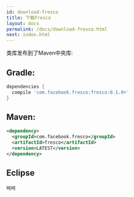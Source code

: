 ```yaml
---
id: download-fresco
title: 下载Fresco
layout: docs
permalink: /docs/download-fresco.html
next: index.html
---
```


类库发布到了Maven中央库:

## Gradle:

```groovy
dependencies {
  compile 'com.facebook.fresco:fresco:0.1.0+'
}
```

## Maven:

```xml
<dependency>
  <groupId>com.facebook.fresco</groupId>
  <artifactId>fresco</artifactId>
  <version>LATEST</version>
</dependency>
```

## Eclipse

```
呵呵
```
